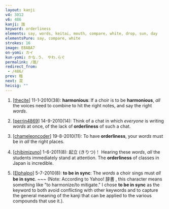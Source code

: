 ```yaml
---
layout: kanji
v4: 3012
v6: 486
kanji: 諧
keyword: orderliness
elements: say, words, keitai, mouth, compare, white, drop, sun, day
elementsPure: say, compare, white
strokes: 16
image: E8ABA7
on-yomi: カイ
kun-yomi: かな.う、 やわ.らぐ
permalink: /諧/
redirect_from:
 - /486/
prev: 楷
next: 混
heisig: ""
---
```


1) [<a href="http://kanji.koohii.com/profile/thecite">thecite</a>] 11-1-2010(38): <strong>harmonious</strong>: If a choir is to be <strong>harmonious</strong>, <em>all</em> the voices need to combine to hit the right notes, and say the right <em>words</em>.

2) [<a href="http://kanji.koohii.com/profile/perrin4869">perrin4869</a>] 14-9-2010(14): Think of a chat in which <em>everyone</em> is writing <em>words</em> at once, of the lack of<strong> orderliness</strong> of such a chat.

3) [<a href="http://kanji.koohii.com/profile/chameleoncoder">chameleoncoder</a>] 19-8-2010(11): To have<strong> orderliness</strong>, your <em>words</em> must be in <em>all</em> the right places.

4) [<a href="http://kanji.koohii.com/profile/chibimizuno">chibimizuno</a>] 1-6-2011(8): 起立 (きりつ)！ Hearing these <em>words</em>, <em>all</em> the students immediately stand at attention. The <strong>orderliness</strong> of classes in Japan is incredible.

5) [<a href="http://kanji.koohii.com/profile/Elphalpo">Elphalpo</a>] 5-7-2010(8): <strong>to be in sync</strong>: The <em>words</em> a choir sings must <em>all</em> <strong>be in sync</strong>. ~~~ (Note: According to Yahoo! 辞書 , this character means something like &quot;to harmonize/to mitigate.&quot; I chose <strong>to be in sync</strong> as the keyword to both avoid conflicting with other keywords and to capture the general meaning of the kanji that can be applied to the various compounds that use it.).

